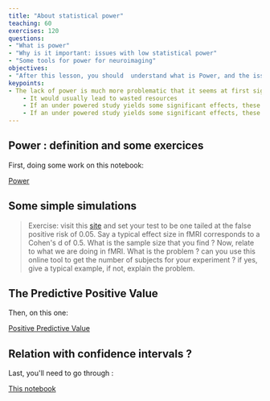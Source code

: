 ```yaml
---
title: "About statistical power"
teaching: 60 
exercises: 120 
questions: 
- "What is power"
- "Why is it important: issues with low statistical power"
- "Some tools for power for neuroimaging"
objectives:
- "After this lesson, you should  understand what is Power, and the issues of low statistical power "
keypoints:
- The lack of power is much more problematic that it seems at first sight.
    - It would usually lead to wasted resources
    - If an under powered study yields some significant effects, these are likely to be overestimated
    - If an under powered study yields some significant effects, these are less likely to replicate
---
```


## Power : definition and some exercices 

First, doing some work on this notebook:

[Power](https://github.com/ReproNim/module-stats/blob/gh-pages/notebooks/Power-basics.ipynb)

## Some simple simulations  

> Exercise: 
>     visit this [site](http://rpsychologist.com/d3/NHST/) and set your test to
>     be one tailed at the false positive risk of 0.05. Say a typical effect size in
>     fMRI corresponds to a Cohen's d of 0.5. What is the sample size that you find ? 
>     Now, relate to what we are doing in fMRI. What is the problem ? can you use this
>     online tool to get the number of subjects for your experiment ? if yes, give a
>     typical example, if not, explain the problem.  
> 

## The Predictive Positive Value 

Then, on this one: 

[Positive Predictive Value](https://github.com/ReproNim/module-stats/blob/gh-pages/notebooks/Positive-Predictive-Value.ipynb)


## Relation with confidence intervals ? 

Last, you'll need to go through : 

[This notebook](https://github.com/ReproNim/module-stats/blob/gh-pages/notebooks/Misconceptions-Confidence-Intervals.ipynb)

